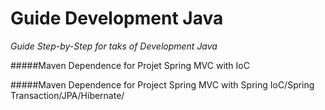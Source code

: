 Guide Development Java
======================

*Guide Step-by-Step for taks of Development Java*

#####Maven Dependence for Projet Spring MVC with IoC

#####Maven Dependence for Project Spring MVC with Spring IoC/Spring Transaction/JPA/Hibernate/
